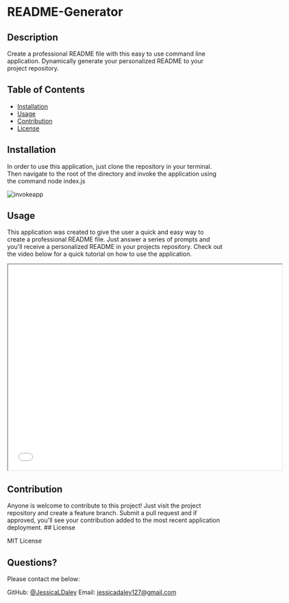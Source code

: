 # README-Generator

  
  
  ## Description 

  
  Create a professional README file with this easy to use command line application. Dynamically generate your personalized README to your project repository. 
  ## Table of Contents
  * [Installation](#installation)
  * [Usage](#usage)
  * [Contribution](#contribution)
  * [License](#license)
  
  ## Installation
  
  
  In order to use this application, just clone the repository in your terminal. Then navigate to the root of the directory and invoke the application using the command node index.js 
  
 
 
 ![invokeapp](https://user-images.githubusercontent.com/79805880/133951236-59ab4f3a-55c1-4d95-8ffd-5fe1796d5460.png)

 
 
 
 
 ## Usage 
  
 
  
  This application was created to give the user a quick and easy way to create a professional README file. Just answer a series of prompts and you'll receive a personalized README in your projects repository. Check out the video below for a quick tutorial on how to use the application. 
  
  <iframe src="null" width="640" height="480"></iframe>
  
  ## Contribution 

  
  Anyone is welcome to contribute to this project! Just visit the project repository and create a feature branch. Submit a pull request and if approved, you'll see your contribution added to the most recent application deployment.   ## License 
  
  MIT License 
 
  ## Questions?
  
  Please contact me below:
 
  GitHub: [@JessicaLDaley](https://api.github.com/users/JessicaLDaley)
   Email: jessicadaley127@gmail.com 
